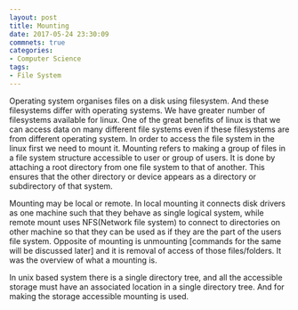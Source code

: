 ```yaml
---
layout: post
title: Mounting
date: 2017-05-24 23:30:09
commnets: true
categories:
- Computer Science 
tags:
- File System
---
```


Operating system organises files on a disk using filesystem. And these filesystems differ with operating systems. We have greater number of filesystems available for linux. One of the great benefits of linux is that we can access data on many different file systems even if these filesystems are from different operating system. In order to access the file system in the linux first we need to mount it. Mounting refers to making a group of files in a file system structure accessible to user or group of users. It is done by attaching a root directory from one file system to that of another. This ensures that the other directory or device appears as a directory or subdirectory of that system.

Mounting may be local or remote. In local mounting it connects disk drivers as one machine such that they behave as single logical system, while remote mount uses NFS(Network file system) to connect to directories on other machine so that they can be used as if they are the part of the users file system. Opposite of mounting is unmounting [commands for the same will be discussed later] and it is removal of access of those files/folders. It was the overview of what a mounting is.

In unix based system there is a single directory tree, and all the accessible storage must have an associated location in a single directory tree. And for making the storage accessible mounting is used.